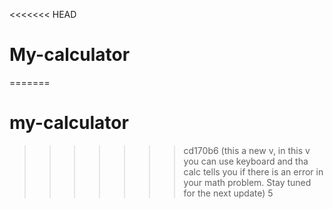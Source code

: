 <<<<<<< HEAD
# My-calculator
=======
# my-calculator
>>>>>>> cd170b6 (this a new v, in this v you can use keyboard and tha calc tells you if there is an error in  your math problem. Stay tuned for the next update)
5